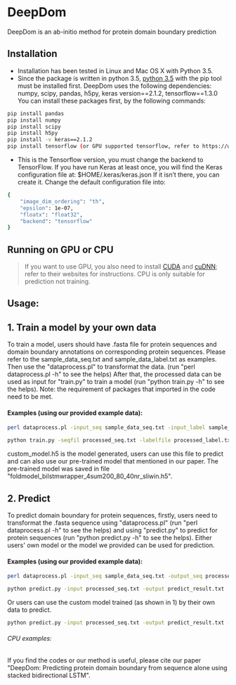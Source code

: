 # DeepDom
DeepDom is an ab-initio method for protein domain boundary prediction
## Installation

  - Installation has been tested in Linux and Mac OS X with Python 3.5. 
  - Since the package is written in python 3.5, [python 3.5](https://www.python.org/downloads/ ) with the pip tool must be installed first. 
DeepDom uses the following dependencies:
numpy,  scipy, pandas, h5py, keras version==2.1.2, tensorflow==1.3.0
You can install these packages first, by the following commands:

```sh
pip install pandas
pip install numpy
pip install scipy
pip install h5py
pip install -v keras==2.1.2
pip install tensorflow (or GPU supported tensorflow, refer to https://www.tensorflow.org/install/ for instructions)
```
 - This is the Tensorflow version, you must change the backend to TensorFlow.
If you have run Keras at least once, you will find the Keras configuration file at:
$HOME/.keras/keras.json
If it isn’t there, you can create it. 
Change the default configuration file into:
```sh
{	
    "image_dim_ordering": "th",
    "epsilon": 1e-07,
    "floatx": "float32",
    "backend": "tensorflow"
}
```
## Running on GPU or CPU

>If you want to use GPU, you also need to install [CUDA]( https://developer.nvidia.com/cuda-toolkit) and [cuDNN](https://developer.nvidia.com/cudnn); refer to their websites for instructions. 
CPU is only suitable for prediction not training. 
## Usage:
## 1. Train a model by your own data

To train a model, users should have .fasta file for protein sequences and domain boundary annotations on corresponding protein sequences.
Please refer to the sample_data_seq.txt and sample_data_label.txt as examples. Then use the "dataprocess.pl" to transformat the data. (run "perl dataprocess.pl -h" to see the helps) After that, the processed data can be used as input for "train.py" to train a model (run "python train.py -h" to see the helps). Note: the requirement of packages that imported in the code need to be met. 
#### Examples (using our provided example data): 
 
```sh
perl dataprocess.pl -input_seq sample_data_seq.txt -input_label sample_data_label.txt -output_seq processed_seq.txt -output_label processed_label.txt

python train.py -seqfil processed_seq.txt -labelfile processed_label.txt -model-prefix custom_model.h5
```

custom_model.h5 is the model generated, users can use this file to predict and can also use our pre-trained model that mentioned in our paper. The pre-trained model was saved in file "foldmodel_bilstmwrapper_4sum200_80_40nr_sliwin.h5".

## 2. Predict

To predict domain boundary for protein sequences, firstly, users need to transformat the .fasta sequence using "dataprocess.pl" (run "perl dataprocess.pl -h" to see the helps) and using "predict.py" to predict for protein sequences (run "python predict.py -h" to see the helps). Either users' own model or the model we provided can be used for prediction.
#### Examples (using our provided example data):
```sh
perl dataprocess.pl -input_seq sample_data_seq.txt -output_seq processed_seq.txt

python predict.py -input processed_seq.txt -output predict_result.txt
```
Or users can use the custom model trained (as shown in 1) by their own data to predict.
 ```sh
python predict.py -input processed_seq.txt -output predict_result.txt -model-prefix custom_model.h5
```
###### CPU examples:

If you find the codes or our method is useful, please cite our paper "DeepDom: Predicting protein domain boundary from sequence alone using stacked bidirectional LSTM".
